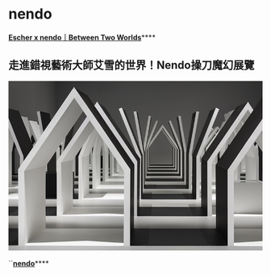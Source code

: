 # nendo

 [**Escher x nendo｜Between Two Worlds**](https://www.damanwoo.com/node/92875)\*\*\*\*

## 走進錯視藝術大師艾雪的世界！Nendo操刀魔幻展覽

![](.gitbook/assets/image%20%283%29.png)

\`\`[**nendo**](https://www.dezeen.com/2018/12/11/nendo-escher-exhibition-melbourne-national-gallery-of-victoria/)\*\*\*\*

